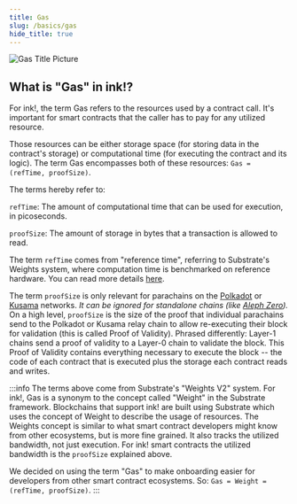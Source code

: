 ```yaml
---
title: Gas
slug: /basics/gas
hide_title: true
---
```


![Gas Title Picture](/img/title/gas.svg)

## What is "Gas" in ink!?

For ink!, the term Gas refers to the resources used by a contract call.
It's important for smart contracts that the caller has to pay for any utilized resource.

Those resources can be either storage space (for storing data in the contract's storage)
or computational time (for executing the contract and its logic). The term Gas encompasses both
of these resources: `Gas = (refTime, proofSize)`.

The terms hereby refer to:

`refTime`: The amount of computational time that can be used for execution, in picoseconds.

`proofSize`: The amount of storage in bytes that a transaction is allowed to read.

The term `refTime` comes from "reference time", referring to Substrate's Weights system, where
computation time is benchmarked on reference hardware. You can read more details
[here](https://docs.polkadot.com/polkadot-protocol/glossary/#weight).

The term `proofSize` is only relevant for parachains on the [Polkadot](https://polkadot.network/)
or [Kusama](https://kusama.network/) networks.
_It can be ignored for standalone chains (like [Aleph Zero](https://alephzero.org/))._
On a high level, `proofSize` is the size of the proof that individual parachains send to
the Polkadot or Kusama relay chain to allow re-executing their block for validation
(this is called Proof of Validity).
Phrased differently: Layer-1 chains send a proof of validity to a Layer-0 chain to validate the block.
This Proof of Validity contains everything necessary to execute the block -- the code of each contract
that is executed plus the storage each contract reads and writes.

:::info
The terms above come from Substrate's "Weights V2" system.
For ink!, Gas is a synonym to the concept called "Weight" in the Substrate framework.
Blockchains that support ink! are built using Substrate which uses the concept of Weight
to describe the usage of resources.
The Weights concept is similar to what smart contract developers might know from other
ecosystems, but is more fine grained. It also tracks the utilized bandwidth, not just
execution. For ink! smart contracts the utilized bandwidth is the `proofSize` explained above.

We decided on using the term "Gas" to make onboarding easier for developers from other
smart contract ecosystems. So: `Gas = Weight = (refTime, proofSize)`.
:::